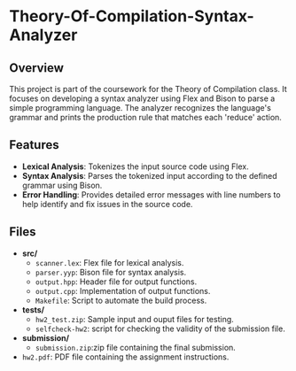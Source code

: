 <h1>Theory-Of-Compilation-Syntax-Analyzer</h1>

<h2>Overview</h2>
<p>This project is part of the coursework for the Theory of Compilation class. It focuses on developing a syntax analyzer using Flex and Bison to parse a simple programming language. The analyzer recognizes the language's grammar and prints the production rule that matches each 'reduce' action.</p>

<h2>Features</h2>
<ul>
    <li><strong>Lexical Analysis</strong>: Tokenizes the input source code using Flex.</li>
    <li><strong>Syntax Analysis</strong>: Parses the tokenized input according to the defined grammar using Bison.</li>
    <li><strong>Error Handling</strong>: Provides detailed error messages with line numbers to help identify and fix issues in the source code.</li>
</ul>

<h2>Files</h2>
<ul>
    <li><strong>src/</strong>
        <ul>
            <li><code>scanner.lex</code>: Flex file for lexical analysis.</li>
            <li><code>parser.yyp</code>: Bison file for syntax analysis.</li>
            <li><code>output.hpp</code>: Header file for output functions.</li>
            <li><code>output.cpp</code>: Implementation of output functions.</li>
            <li><code>Makefile</code>: Script to automate the build process.</li>
        </ul>
    </li>
    <li><strong>tests/</strong>
        <ul>
            <li><code>hw2_test.zip</code>: Sample input and ouput files for testing.</li>
            <li><code>selfcheck-hw2</code>: script for checking the validity of the submission file</code>.</li>
        </ul>
    </li>
  <li><strong>submission/</strong>
        <ul>
            <li><code>submission.zip</code>:zip file containing the final submission.</li>
        </ul>
    </li>
        <li><code>hw2.pdf</code>: PDF file containing the assignment instructions.</li>
</ul>
